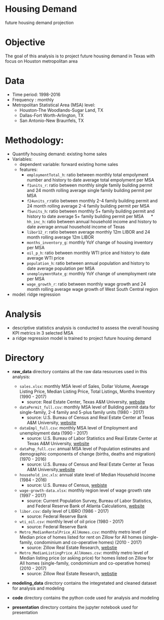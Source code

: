 # Housing Demand
future housing demand projection

# Objective

The goal of this analysis is to project future housing demand in Texas with focus on Houston metropolitan area

# Data
 * Time period: 1998-2016
 * Frequency : monthly
 * Metropolitan Statistical Area (MSA) level:
   * Houston-The Woodlands-Sugar Land, TX
   * Dallas-Fort Worth-Arlington, TX
   * San Antonio-New Braunfels, TX

# Methodology:
  * Quantify housing demand: existing home sales 
  * Variables: 
    * dependent variable: forward existing home sales
    * features:
      * `employmentTotal_h`: ratio between monthly total empolyment number and history to date average total empolyment per MSA
      * `f1units_r`: ratio between monthly single family building permit and 24 month rolling average single family building permit per MSA
      * `f24units_r`:ratio between monthly 2-4 family building permit and 24 month rolling average 2-4 family building permit per MSA
      * `f5units_h`: ratio between monthly 5+ family building permit and history to date average 5+ family building permit per MSA
      * `hh_inc_h`: ratio between annual household income and history to date average annual household income of Texas
      * `libor12_r`: ratio between average monthly 12m LIBOR and 24 month rolling average 12m LIBOR
      * `months_inventory_g`: monthly YoY change of housing inventory per MSA
      * `oil_p_h`: ratio between monthly WTI price and history to date average WTI price
      * `population_h`: ratio between annual population and history to date average population per MSA
      * `unemploymentRate_g`: monthly YoY change of unemployment rate per MSA
      * `wage_growth_r`: ratio between monthly wage growth and 24 month rolling average wage growth of West South Central region
  * model: ridge regression
  
# Analysis
  * descriptive statistics analysis is conducted to assess the overall housing KPI metrics in 3 selected MSA
  * a ridge regression model is trained to project future housing demand

# Directory

* **raw_data** directory contains all the raw data resources used in this analysis:
  * `sales.xlsx`: monthly MSA level of Sales, Dollar Volume, Average Listing Price, Median Listing Price, Total Listings,	Months Inventory (1990 - 2017)
    * source:   Real Estate Center, Texas A&M University, [website](https://www.recenter.tamu.edu/data/housing-activity/)
  * `dataPermit_full.csv`: monthly MSA level of Building permit data for single-family, 2-4 family and 5-plus family units (1980 - 2017)
    * source:  U.S. Bureau of Census and Real Estate Center at Texas A&M University, [website](https://www.recenter.tamu.edu/data/building-permits/)
  * `dataEmpl_full.csv`: monthly MSA level of Employment and unemployment data (1990 - 2017)
    * source:  U.S. Bureau of Labor Statistics and Real Estate Center at Texas A&M University, [website](https://www.recenter.tamu.edu/data/employment/)
  * `dataPop_full.csv`: annual MSA level of Population estimates and demographic components of change (births, deaths and migration) (1970 - 2016)
    * source:  U.S. Bureau of Census and Real Estate Center at Texas A&M University,[website](https://www.recenter.tamu.edu/data/population/)
  * `household_inc.xls`: annual state level of Median Household Income (1984 - 2016)
    * source: U.S. Bureau of Census, [webiste](https://www.census.gov/topics/income-poverty/income/data/tables.All.html)
  * `wage-growth-data.xlsx`: monthly region level of wage growth rate (1997 - 2017)
    * source: Current Population Survey, Bureau of Labor Statistics, and Federal Reserve Bank of Atlanta Calculations, [website](https://www.frbatlanta.org/chcs/wage-growth-tracker.aspx?panel=1)
  * `libor.csv`: daily level of LIBRO (1986 - 2017)
    * source: Federal Reserve Bank
  * `wti_oil.csv`: monthly level of oil price (1980 - 2017)
    * source: Federal Reserve Bank
  * `Metro_MedianRentalPrice_AllHomes.csv`: monthly metro level of Median price of homes listed for rent on Zillow for All homes (single-family, condominium and co-operative homes) (2010 - 2017)
    * source: Zillow Real Estate Research, [webstie](https://www.zillow.com/research/data/)
  * `Metro_MedianListingPrice_AllHomes.csv`: monthly metro level of Median listing price (or asking price) for homes listed on Zillow for All homes (single-family, condominium and co-operative homes) (2010 - 2017)
    * source: Zillow Real Estate Research, [webstie](https://www.zillow.com/research/data/)
    
* **modeling_data** directory contains the integretated and cleaned dataset for analysis and modeling

* **code** directory contains the python code used for analysis and modeling

* **presentation** directory contains the jupyter notebook used for presentation


    
    
